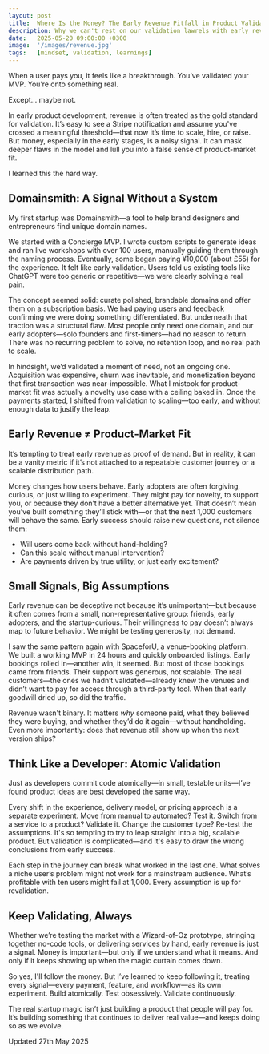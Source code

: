 ```yaml
---
layout: post
title:  Where Is the Money? The Early Revenue Pitfall in Product Validation
description: Why we can't rest on our validation lawrels with early revenue—and how to keep validating as the idea evolves.
date:   2025-05-20 09:00:00 +0300
image:  '/images/revenue.jpg'
tags:   [mindset, validation, learnings]
---
```


When a user pays you, it feels like a breakthrough. You’ve validated your MVP. You’re onto something real.

Except… maybe not.

In early product development, revenue is often treated as the gold standard for validation. It’s easy to see a Stripe notification and assume you've crossed a meaningful threshold—that now it’s time to scale, hire, or raise. But money, especially in the early stages, is a noisy signal. It can mask deeper flaws in the model and lull you into a false sense of product-market fit.

I learned this the hard way.

## Domainsmith: A Signal Without a System

My first startup was Domainsmith—a tool to help brand designers and entrepreneurs find unique domain names.

We started with a Concierge MVP. I wrote custom scripts to generate ideas and ran live workshops with over 100 users, manually guiding them through the naming process. Eventually, some began paying ¥10,000 (about £55) for the experience. It felt like early validation. Users told us existing tools like ChatGPT were too generic or repetitive—we were clearly solving a real pain.

The concept seemed solid: curate polished, brandable domains and offer them on a subscription basis. We had paying users and feedback confirming we were doing something differentiated. But underneath that traction was a structural flaw. Most people only need one domain, and our early adopters—solo founders and first-timers—had no reason to return. There was no recurring problem to solve, no retention loop, and no real path to scale.

In hindsight, we’d validated a moment of need, not an ongoing one. Acquisition was expensive, churn was inevitable, and monetization beyond that first transaction was near-impossible. What I mistook for product-market fit was actually a novelty use case with a ceiling baked in. Once the payments started, I shifted from validation to scaling—too early, and without enough data to justify the leap.

## Early Revenue ≠ Product-Market Fit

It’s tempting to treat early revenue as proof of demand. But in reality, it can be a vanity metric if it’s not attached to a repeatable customer journey or a scalable distribution path.

Money changes how users behave. Early adopters are often forgiving, curious, or just willing to experiment. They might pay for novelty, to support you, or because they don’t have a better alternative yet. That doesn’t mean you’ve built something they’ll stick with—or that the next 1,000 customers will behave the same. Early success should raise new questions, not silence them:

- Will users come back without hand-holding?
- Can this scale without manual intervention?
- Are payments driven by true utility, or just early excitement?

## Small Signals, Big Assumptions

Early revenue can be deceptive not because it’s unimportant—but because it often comes from a small, non-representative group: friends, early adopters, and the startup-curious. Their willingness to pay doesn’t always map to future behavior. We might be testing generosity, not demand.

I saw the same pattern again with SpaceforU, a venue-booking platform. We built a working MVP in 24 hours and quickly onboarded listings. Early bookings rolled in—another win, it seemed. But most of those bookings came from friends. Their support was generous, not scalable. The real customers—the ones we hadn’t validated—already knew the venues and didn’t want to pay for access through a third-party tool. When that early goodwill dried up, so did the traffic.

Revenue wasn't binary. It matters *why* someone paid, what they believed they were buying, and whether they’d do it again—without handholding. Even more importantly: does that revenue still show up when the next version ships?

## Think Like a Developer: Atomic Validation

Just as developers commit code atomically—in small, testable units—I’ve found product ideas are best developed the same way.

Every shift in the experience, delivery model, or pricing approach is a separate experiment. Move from manual to automated? Test it. Switch from a service to a product? Validate it. Change the customer type? Re-test the assumptions. It's so tempting to try to leap straight into a big, scalable product. But validation is complicated—and it's easy to draw the wrong conclusions from early success.

Each step in the journey can break what worked in the last one. What solves a niche user’s problem might not work for a mainstream audience. What’s profitable with ten users might fail at 1,000. Every assumption is up for revalidation.

## Keep Validating, Always

Whether we’re testing the market with a Wizard-of-Oz prototype, stringing together no-code tools, or delivering services by hand, early revenue is just a signal. Money is important—but only if we understand what it means. And only if it keeps showing up when the magic curtain comes down.

So yes, I'll follow the money. But I’ve learned to keep following it, treating every signal—every payment, feature, and workflow—as its own experiment. Build atomically. Test obsessively. Validate continuously.

The real startup magic isn’t just building a product that people will pay for. It’s building something that continues to deliver real value—and keeps doing so as we evolve.

Updated 27th May 2025
